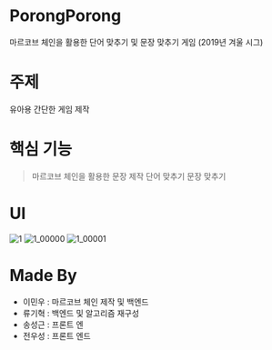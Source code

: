 # PorongPorong
마르코브 체인을 활용한 단어 맞추기 및 문장 맞추기 게임
(2019년 겨울 시그)

# 주제
유아용 간단한 게임 제작

# 핵심 기능
> 마르코브 체인을 활용한 문장 제작
> 단어 맞추기
> 문장 맞추기

# UI
![1](https://user-images.githubusercontent.com/51351974/71305661-b012e780-241a-11ea-90f1-381d6c9bb1e2.jpg)
![1_00000](https://user-images.githubusercontent.com/51351974/71305662-b012e780-241a-11ea-918e-d4e142cc29f2.jpg)
![1_00001](https://user-images.githubusercontent.com/51351974/71305663-b012e780-241a-11ea-8821-7ae333d33d2a.jpg)

# Made By
* 이민우 : 마르코브 체인 제작 및 백엔드
* 류기혁 : 백엔드 및 알고리즘 재구성
* 송성근 : 프론트 엔
* 전우성 : 프론트 엔드
